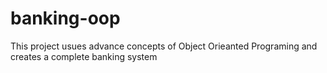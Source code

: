 # banking-oop
This project usues advance concepts of Object Orieanted Programing and creates a complete banking system 
